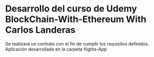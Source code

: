 # Desarrollo del curso de Udemy BlockChain-With-Ethereum With Carlos Landeras
Se realizará un contrato con el fin de cumplir los requisitos definidos.
Aplicación desarrollada en la carpeta flights-App
